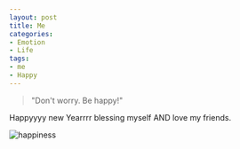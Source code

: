 ```yaml
---
layout: post
title: Me
categories:
- Emotion
- Life
tags:
- me
- Happy
---
```


> "Don't worry. Be happy!"  

Happyyyy new Yearrrr blessing myself AND love my friends.   

![happiness](https://ws1.sinaimg.cn/large/006tKfTcly1fisd78v2ywj30i20ba419.jpg)  

